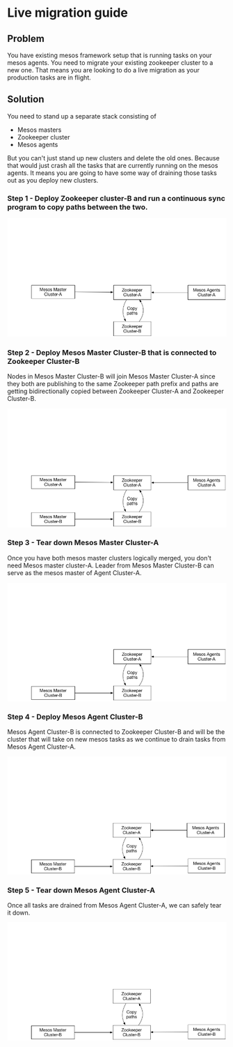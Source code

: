 # Live migration guide

## Problem

You have existing mesos framework setup that is running tasks on your mesos agents. You need to migrate your existing zookeeper cluster to a new one. That means you are looking to do a live migration as your production tasks are in flight.

## Solution

You need to stand up a separate stack consisting of

* Mesos masters
* Zookeeper cluster
* Mesos agents

But you can't just stand up new clusters and delete the old ones. Because that would just crash all the tasks that are currently running on the mesos agents. It means you are going to have some way of draining those tasks out as you deploy new clusters.

### Step 1 - Deploy Zookeeper cluster-B and run a continuous sync program to copy paths between the two.

![ZkCopy-1](/images/zkcopy-1.png)
### Step 2 - Deploy Mesos Master Cluster-B that is connected to Zookeeper Cluster-B
Nodes in Mesos Master Cluster-B will join Mesos Master Cluster-A since they both are publishing to the same Zookeeper path prefix and paths are getting bidirectionally copied between Zookeeper Cluster-A and Zookeeper Cluster-B.

![ZkCopy-2](/images/zkcopy-2.png)
### Step 3 - Tear down Mesos Master Cluster-A
Once you have both mesos master clusters logically merged, you don't need Mesos master cluster-A. Leader from Mesos Master Cluster-B can serve as the mesos master of Agent Cluster-A.

![ZkCopy-3a](/images/zkcopy-3a.png)
### Step 4 - Deploy Mesos Agent Cluster-B
Mesos Agent Cluster-B is connected to Zookeeper Cluster-B and will be the cluster that will take on new mesos tasks as we continue to drain tasks from Mesos Agent Cluster-A.

![ZkCopy-3b](/images/zkcopy-3b.png)
### Step 5 - Tear down Mesos Agent Cluster-A
Once all tasks are drained from Mesos Agent Cluster-A, we can safely tear it down.

![ZkCopy-4](/images/zkcopy-4.png)
